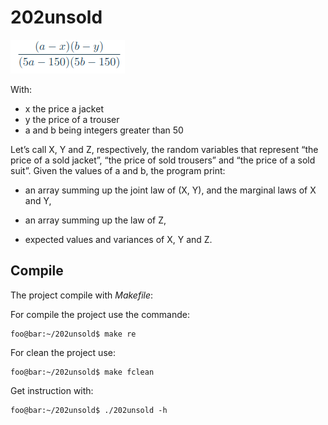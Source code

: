 # 202unsold

![image](asset/formula.png)

With:

- x the price a jacket
- y the price of a trouser
- a and b being integers greater than 50

Let’s call X, Y and Z, respectively, the random variables that represent “the price of a sold jacket”, “the price of sold trousers” and “the price of a sold suit”. Given the values of a and b, the program print:

- an array summing up the joint law of (X, Y), and the marginal laws of X and Y,

- an array summing up the law of Z,

- expected values and variances of X, Y and Z.

## Compile

The project compile with *Makefile*:

For compile the project use the commande:

```console
foo@bar:~/202unsold$ make re
```

For clean the project use:

```console
foo@bar:~/202unsold$ make fclean
```

Get instruction with:


```console
foo@bar:~/202unsold$ ./202unsold -h
```

